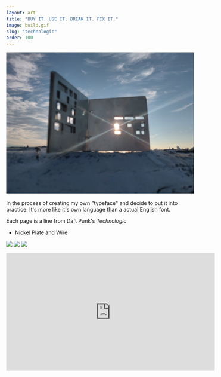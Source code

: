 ```yaml
---
layout: art
title: "BUY IT. USE IT. BREAK IT. FIX IT."
image: build.gif
slug: "technologic"
order: 100
---
```


![](/assets/img/technologic/light.jpg)

In the process of creating my own "typeface" and decide to put it into practice.
It's more like it's own language than a actual English font.

Each page is a line from Daft Punk's _Technologic_

- Nickel Plate and Wire

![](/assets/img/technologic/cover.jpg)
![](/assets/img/technologic/page.jpg)
![](/assets/img/technologic/stand.jpg)

<iframe width="560" height="315" src="https://www.youtube.com/embed/D8K90hX4PrE" frameborder="0" allow="accelerometer; autoplay; encrypted-media; gyroscope; picture-in-picture" allowfullscreen></iframe>
